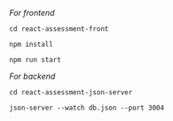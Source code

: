 _For frontend_

```shell
cd react-assessment-front

npm install

npm run start
```

_For backend_

```shell
cd react-assessment-json-server

json-server --watch db.json --port 3004
```
